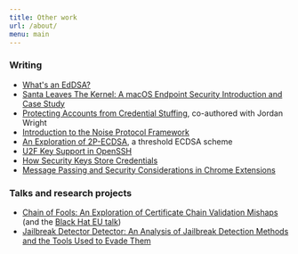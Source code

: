 ```yaml
---
title: Other work
url: /about/
menu: main
---
```


### Writing

* [What's an EdDSA?](https://duo.com/labs/tech-notes/whats-an-eddsa)
* [Santa Leaves The Kernel: A macOS Endpoint Security Introduction and Case Study](https://duo.com/labs/tech-notes/santa-leaves-the-kernel-a-macos-endpoint-security-introduction-and-case-study)
* [Protecting Accounts from Credential Stuffing](https://duo.com/labs/tech-notes/protecting-accounts-from-credential-stuffing), co-authored with Jordan Wright
* [Introduction to the Noise Protocol Framework](https://duo.com/labs/tech-notes/noise-protocol-framework-intro)
* [An Exploration of 2P-ECDSA](https://duo.com/labs/tech-notes/2p-ecdsa-explained), a threshold ECDSA scheme
* [U2F Key Support in OpenSSH](https://duo.com/labs/tech-notes/u2f-key-support-in-openssh)
* [How Security Keys Store Credentials](https://duo.com/labs/tech-notes/how-security-keys-store-credentials)
* [Message Passing and Security Considerations in Chrome Extensions](https://duo.com/labs/tech-notes/message-passing-and-security-considerations-in-chrome-extensions)

### Talks and research projects

* [Chain of Fools: An Exploration of Certificate Chain Validation Mishaps](https://duo.com/labs/research/chain-of-fools) (and the [Black Hat EU talk](https://www.youtube.com/watch?v=gmYcsdXT3W8))
* [Jailbreak Detector Detector: An Analysis of Jailbreak Detection Methods and the Tools Used to Evade Them](https://duo.com/blog/jailbreak-detector-detector)